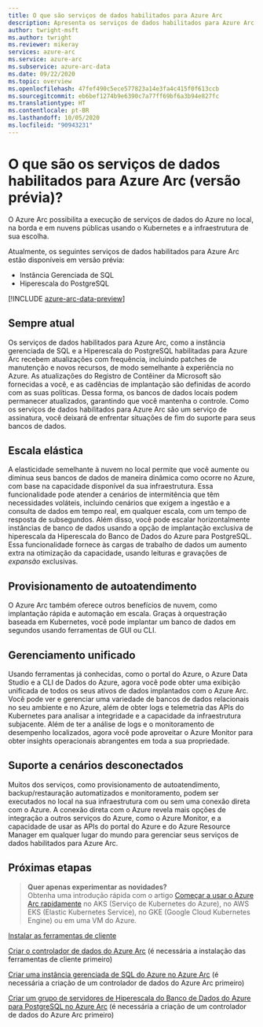 ```yaml
---
title: O que são serviços de dados habilitados para Azure Arc
description: Apresenta os serviços de dados habilitados para Azure Arc
author: twright-msft
ms.author: twright
ms.reviewer: mikeray
services: azure-arc
ms.service: azure-arc
ms.subservice: azure-arc-data
ms.date: 09/22/2020
ms.topic: overview
ms.openlocfilehash: 47fef490c5ece577823a14e3fa4c415f0f613ccb
ms.sourcegitcommit: eb6bef1274b9e6390c7a77ff69bf6a3b94e827fc
ms.translationtype: HT
ms.contentlocale: pt-BR
ms.lasthandoff: 10/05/2020
ms.locfileid: "90943231"
---
```

# <a name="what-are-azure-arc-enabled-data-services-preview"></a>O que são os serviços de dados habilitados para Azure Arc (versão prévia)?

O Azure Arc possibilita a execução de serviços de dados do Azure no local, na borda e em nuvens públicas usando o Kubernetes e a infraestrutura de sua escolha.

Atualmente, os seguintes serviços de dados habilitados para Azure Arc estão disponíveis em versão prévia:

- Instância Gerenciada de SQL
- Hiperescala do PostgreSQL

[!INCLUDE [azure-arc-data-preview](../../../includes/azure-arc-data-preview.md)]

## <a name="always-current"></a>Sempre atual

Os serviços de dados habilitados para Azure Arc, como a instância gerenciada de SQL e a Hiperescala do PostgreSQL habilitadas para Azure Arc recebem atualizações com frequência, incluindo patches de manutenção e novos recursos, de modo semelhante à experiência no Azure. As atualizações do Registro de Contêiner da Microsoft são fornecidas a você, e as cadências de implantação são definidas de acordo com as suas políticas. Dessa forma, os bancos de dados locais podem permanecer atualizados, garantindo que você mantenha o controle. Como os serviços de dados habilitados para Azure Arc são um serviço de assinatura, você deixará de enfrentar situações de fim do suporte para seus bancos de dados.

## <a name="elastic-scale"></a>Escala elástica

A elasticidade semelhante à nuvem no local permite que você aumente ou diminua seus bancos de dados de maneira dinâmica como ocorre no Azure, com base na capacidade disponível da sua infraestrutura. Essa funcionalidade pode atender a cenários de intermitência que têm necessidades voláteis, incluindo cenários que exigem a ingestão e a consulta de dados em tempo real, em qualquer escala, com um tempo de resposta de subsegundos. Além disso, você pode escalar horizontalmente instâncias de banco de dados usando a opção de implantação exclusiva de hiperescala da Hiperescala do Banco de Dados do Azure para PostgreSQL. Essa funcionalidade fornece às cargas de trabalho de dados um aumento extra na otimização da capacidade, usando leituras e gravações de *expansão* exclusivas.

## <a name="self-service-provisioning"></a>Provisionamento de autoatendimento

O Azure Arc também oferece outros benefícios de nuvem, como implantação rápida e automação em escala. Graças à orquestração baseada em Kubernetes, você pode implantar um banco de dados em segundos usando ferramentas de GUI ou CLI.

## <a name="unified-management"></a>Gerenciamento unificado

Usando ferramentas já conhecidas, como o portal do Azure, o Azure Data Studio e a CLI de Dados do Azure, agora você pode obter uma exibição unificada de todos os seus ativos de dados implantados com o Azure Arc. Você pode ver e gerenciar uma variedade de bancos de dados relacionais no seu ambiente e no Azure, além de obter logs e telemetria das APIs do Kubernetes para analisar a integridade e a capacidade da infraestrutura subjacente. Além de ter a análise de logs e o monitoramento de desempenho localizados, agora você pode aproveitar o Azure Monitor para obter insights operacionais abrangentes em toda a sua propriedade.

## <a name="disconnected-scenario-support"></a>Suporte a cenários desconectados

Muitos dos serviços, como provisionamento de autoatendimento, backup/restauração automatizados e monitoramento, podem ser executados no local na sua infraestrutura com ou sem uma conexão direta com o Azure. A conexão direta com o Azure revela mais opções de integração a outros serviços do Azure, como o Azure Monitor, e a capacidade de usar as APIs do portal do Azure e do Azure Resource Manager em qualquer lugar do mundo para gerenciar seus serviços de dados habilitados para Azure Arc.

## <a name="next-steps"></a>Próximas etapas

> **Quer apenas experimentar as novidades?**  
> Obtenha uma introdução rápida com o artigo [Começar a usar o Azure Arc rapidamente](https://github.com/microsoft/azure_arc#azure-arc-enabled-data-services) no AKS (Serviço de Kubernetes do Azure), no AWS EKS (Elastic Kubernetes Service), no GKE (Google Cloud Kubernetes Engine) ou em uma VM do Azure.

[Instalar as ferramentas de cliente](install-client-tools.md)

[Criar o controlador de dados do Azure Arc](create-data-controller.md) (é necessária a instalação das ferramentas de cliente primeiro)

[Criar uma instância gerenciada de SQL do Azure no Azure Arc](create-sql-managed-instance.md) (é necessária a criação de um controlador de dados do Azure Arc primeiro)

[Criar um grupo de servidores de Hiperescala do Banco de Dados do Azure para PostgreSQL no Azure Arc](create-postgresql-hyperscale-server-group.md) (é necessária a criação de um controlador de dados do Azure Arc primeiro)
